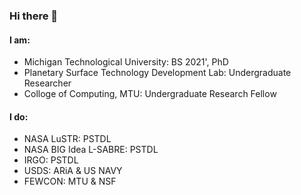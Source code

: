 ### Hi there 👋

<!--
**elijahjcobb/elijahjcobb** is a ✨ _special_ ✨ repository because its `README.md` (this file) appears on your GitHub profile.

Here are some ideas to get you started:

- 🔭 I’m currently working on ...
- 🌱 I’m currently learning ...
- 👯 I’m looking to collaborate on ...
- 🤔 I’m looking for help with ...
- 💬 Ask me about ...
- 📫 How to reach me: ...
- 😄 Pronouns: ...
- ⚡ Fun fact: ...
-->
#### I am:
* Michigan Technological University: BS 2021', PhD
* Planetary Surface Technology Development Lab: Undergraduate Researcher
* Colloge of Computing, MTU: Undergraduate Research Fellow

#### I do:
* NASA LuSTR: PSTDL
* NASA BIG Idea L-SABRE: PSTDL
* IRGO: PSTDL
* USDS: ARiA & US NAVY
* FEWCON: MTU & NSF

